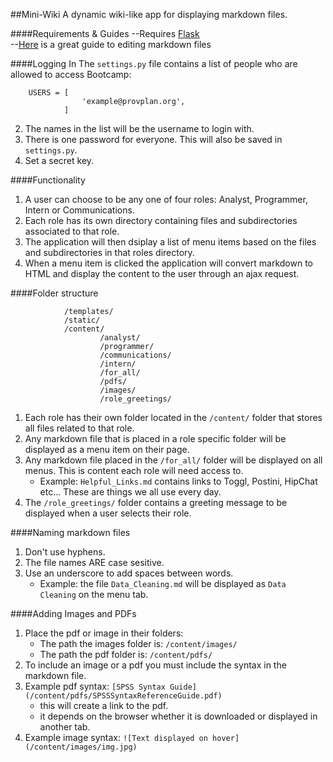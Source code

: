 ##Mini-Wiki
A dynamic wiki-like app for displaying markdown files. 

####Requirements & Guides
--Requires [Flask](http://flask.pocoo.org/)     
--[Here](http://daringfireball.net/projects/markdown/syntax#link) is a great guide to editing markdown files

####Logging In
The ```settings.py``` file contains a list of people who are allowed to access Bootcamp:    
``` 
	USERS = [
				'example@provplan.org',
			]   
```
2. The names in the list will be the username to login with.
3. There is one password for everyone. This will also be saved in ```settings.py```.
4. Set a secret key.

####Functionality
1. A user can choose to be any one of four roles: Analyst, Programmer, Intern or Communications.
2. Each role has its own directory containing files and subdirectories associated to that role.
3. The application will then dsiplay a list of menu items based on the files and subdirectories in that roles directory.
4. When a menu item is clicked the application will convert markdown to HTML and display the content to the user through an ajax request.

####Folder structure
```			
			/templates/
			/static/
			/content/
					/analyst/
					/programmer/
					/communications/
					/intern/
					/for_all/
					/pdfs/
					/images/
					/role_greetings/

```
1. Each role has their own folder located in the ```/content/``` folder that stores all files related to that role.
2. Any markdown file that is placed in a role specific folder will be displayed as a menu item on their page.
3. Any markdown file placed in the ```/for_all/``` folder will be displayed on all menus. This is content each role will need access to. 
	*	Example: ```Helpful_Links.md``` contains links to Toggl, Postini, HipChat etc... These are things we all use every day. 
4. The ```/role_greetings/``` folder contains a greeting message to be displayed when a user selects their role.

####Naming markdown files    
1. Don't use hyphens.  
2. The file names ARE case sesitive.  
3. Use an underscore to add spaces between words.    
	*	Example: the file ```Data_Cleaning.md``` will be displayed as ```Data Cleaning``` on the menu tab.

####Adding Images and PDFs
1. Place the pdf or image in their folders: 
	*	The path the images folder is: ```/content/images/```
	*	The path the pdf folder is: ```/content/pdfs/```   
2. To include an image or a pdf you must include the syntax in the markdown file.   
3. Example pdf syntax: ```[SPSS Syntax Guide](/content/pdfs/SPSSSyntaxReferenceGuide.pdf)```
	*	this will create a link to the pdf. 
	*	it depends on the browser whether it is downloaded or displayed in another tab.   
4. Example image syntax: ```![Text displayed on hover](/content/images/img.jpg)```




  





